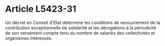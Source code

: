 # Article L5423-31

Un décret en Conseil d'Etat détermine les conditions de recouvrement de la contribution exceptionnelle de solidarité et les dérogations à la périodicité de son versement compte tenu du nombre de salariés des collectivités et organismes intéressés.